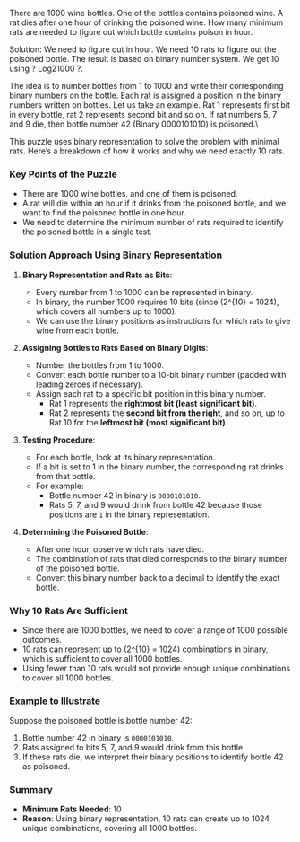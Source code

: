 There are 1000 wine bottles. One of the bottles contains poisoned wine. A rat dies after one hour of drinking the poisoned wine. How many minimum rats are needed to figure out which bottle contains poison in hour.

Solution:
We need to figure out in hour. We need 10 rats to figure out the poisoned bottle. The result is based on binary number system. We get 10 using ? Log21000 ?.  

The idea is to number bottles from 1 to 1000 and write their corresponding binary numbers on the bottle. Each rat is assigned a position in the binary numbers written on bottles. Let us take an example. Rat 1 represents first bit in every bottle, rat 2 represents second bit and so on. If rat numbers 5, 7 and 9 die, then bottle number 42 (Binary 0000101010) is poisoned.\

This puzzle uses binary representation to solve the problem with minimal rats. Here’s a breakdown of how it works and why we need exactly 10 rats.

### Key Points of the Puzzle
- There are 1000 wine bottles, and one of them is poisoned.
- A rat will die within an hour if it drinks from the poisoned bottle, and we want to find the poisoned bottle in one hour.
- We need to determine the minimum number of rats required to identify the poisoned bottle in a single test.

### Solution Approach Using Binary Representation
1. **Binary Representation and Rats as Bits**:
   - Every number from 1 to 1000 can be represented in binary.
   - In binary, the number 1000 requires 10 bits (since \(2^{10} = 1024\), which covers all numbers up to 1000).
   - We can use the binary positions as instructions for which rats to give wine from each bottle.

2. **Assigning Bottles to Rats Based on Binary Digits**:
   - Number the bottles from 1 to 1000.
   - Convert each bottle number to a 10-bit binary number (padded with leading zeroes if necessary).
   - Assign each rat to a specific bit position in this binary number.
      - Rat 1 represents the **rightmost bit (least significant bit)**.
      - Rat 2 represents the **second bit from the right**, and so on, up to Rat 10 for the **leftmost bit (most significant bit)**.

3. **Testing Procedure**:
   - For each bottle, look at its binary representation.
   - If a bit is set to 1 in the binary number, the corresponding rat drinks from that bottle.
   - For example:
     - Bottle number 42 in binary is `0000101010`.
     - Rats 5, 7, and 9 would drink from bottle 42 because those positions are `1` in the binary representation.

4. **Determining the Poisoned Bottle**:
   - After one hour, observe which rats have died.
   - The combination of rats that died corresponds to the binary number of the poisoned bottle.
   - Convert this binary number back to a decimal to identify the exact bottle.

### Why 10 Rats Are Sufficient
- Since there are 1000 bottles, we need to cover a range of 1000 possible outcomes.
- 10 rats can represent up to \(2^{10} = 1024\) combinations in binary, which is sufficient to cover all 1000 bottles.
- Using fewer than 10 rats would not provide enough unique combinations to cover all 1000 bottles.

### Example to Illustrate
Suppose the poisoned bottle is bottle number 42:
1. Bottle number 42 in binary is `0000101010`.
2. Rats assigned to bits 5, 7, and 9 would drink from this bottle.
3. If these rats die, we interpret their binary positions to identify bottle 42 as poisoned.

### Summary
- **Minimum Rats Needed**: 10
- **Reason**: Using binary representation, 10 rats can create up to 1024 unique combinations, covering all 1000 bottles.
